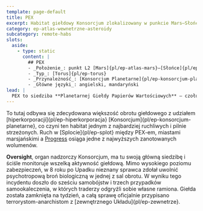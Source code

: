 ```yaml
---
template: page-default
title: PEX
excerpt: Habitat giełdowy Konsorcjum zlokalizowany w punkcie Mars–Słońce L2.
category: ep-atlas-wewnetrzne-asteroidy
subcategory: remote-habs
slots:
  aside:
    - type: static
      content: |
        ## PEX
        - _Położenie_: punkt L2 [Mars]{pl/ep-atlas-mars}–[Słońce]{pl/ep-atlas-slonce}
        - _Typ_: [Torus]{pl/ep-torus}
        - _Przynależność_: [Konsorcjum Planetarne]{pl/ep-konsorcjum-planetarne}
        - _Główne języki_: angielski, mandaryński
lead: |
  PEX to siedziba **Planetarnej Giełdy Papierów Wartościowych** – czołowej elektronicznej sieci handlu akcjami w [wewnętrznym Układzie Słonecznym]{pl/ep-wewnetrze}.
---
```

To tutaj odbywa się zdecydowana większość obrotu giełdowego z udziałem [hiperkorporacji]{pl/ep-hiperkorporacja} [Konsorcjum]{pl/ep-konsorcjum-planetarne}, co czyni ten habitat jednym z najbardziej ruchliwych i pilnie strzeżonych. Ruch w [Splocie]{pl/ep-splot} między PEX-em, miastami marsjańskimi a [Progress](#) osiąga jedne z najwyższych zanotowanych wolumenów.

**Oversight**, organ nadzorczy Konsorcjum, ma tu swoją główną siedzibę i ściśle monitoruje wszelką aktywność giełdową. Mimo wysokiego poziomu zabezpieczeń, w 8 roku po Upadku nieznany sprawca zdołał uwolnić psychotropową broń biologiczną w jednej z sal obrotu. W wyniku tego incydentu doszło do sześciu samobójstw i trzech przypadków samookaleczenia, w których traderzy odgryźli sobie własne ramiona. Giełda została zamknięta na tydzień, a całą sprawę oficjalnie przypisano terrorystom-anarchistom z [zewnętrznego Układu]{pl/ep-zewnetrze}.
